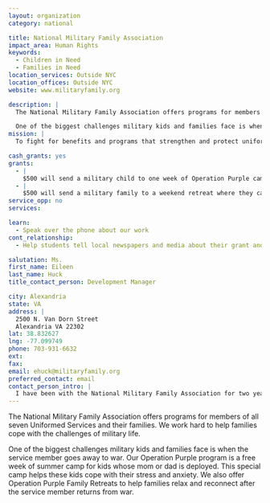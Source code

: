 ```yaml
---
layout: organization
category: national

title: National Military Family Association
impact_area: Human Rights
keywords: 
  - Children in Need
  - Families in Need
location_services: Outside NYC
location_offices: Outside NYC
website: www.militaryfamily.org

description: |
  The National Military Family Association offers programs for members of all seven Uniformed Services and their families.  We work hard to help families cope with the challenges of military life.  

  One of the biggest challenges military kids and families face is when the service member goes away to war.  Our Operation Purple program is a free week of summer camp for kids whose mom or dad is deployed. This special camp helps these kids cope with their stress and anxiety. We also offer Operation Purple Family Retreats to help families relax and reconnect after the service member returns from war.
mission: |
  To fight for benefits and programs that strengthen and protect uniformed services families and reflect the Nation’s respect for their Service.

cash_grants: yes
grants: 
  - |
    $500 will send a military child to one week of Operation Purple camp.
  - |
    $500 will send a military family to a weekend retreat where they can relax and reconnect after a deployment.
service_opp: no
services: 

learn: 
  - Speak over the phone about our work
cont_relationship: 
  - Help students tell local newspapers and media about their grant and/or project with us

salutation: Ms.
first_name: Eileen
last_name: Huck
title_contact_person: Development Manager

city: Alexandria
state: VA
address: |
  2500 N. Van Dorn Street  
  Alexandria VA 22302
lat: 38.832627
lng: -77.099749
phone: 703-931-6632
ext: 
fax: 
email: ehuck@militaryfamily.org
preferred_contact: email
contact_person_intro: |
  I have been with the National Military Family Association for two years.  Currently I work in the Development and Membership department, where I help raise money for our programs.  Before that, I helped run our Operation Purple Family Retreats for families who have been through the deployment of the service member.  I am married to a Navy officer and have two kids, ages 13 and 11.
---
```

The National Military Family Association offers programs for members of all seven Uniformed Services and their families.  We work hard to help families cope with the challenges of military life.  

One of the biggest challenges military kids and families face is when the service member goes away to war.  Our Operation Purple program is a free week of summer camp for kids whose mom or dad is deployed. This special camp helps these kids cope with their stress and anxiety. We also offer Operation Purple Family Retreats to help families relax and reconnect after the service member returns from war.